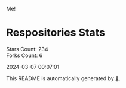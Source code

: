 Me!

# Respositories Stats
Stars Count: 234  
Forks Count: 6

2024-03-07 00:07:01  

This README is automatically generated by [🐰](https://github.com/rnitta/rnitta).
